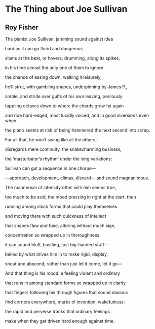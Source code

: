 # The Thing about Joe Sullivan
## Roy Fisher
The pianist Joe Sullivan,
jamming sound against idea

hard as it can go
florid and dangerous

slams at the beat, or hovers,
drumming, along its spikes;

in his time almost the only
one of them to ignore

the chance of easing down,
walking it leisurely,

he’ll strut, with gambling shapes,
underpinning by James P.,

amble, and stride over
gulfs of his own leaving, perilously

toppling octaves down to where
the chords grow fat again

and ride hard-edged, most lucidly
voiced, and in good inversions even when

the piano seems at risk of being
hammered the next second into scrap.

For all that, he won’t swing
like all the others;

disregards mere continuity,
the snakecharming business,

the ‘masturbator’s rhythm’
under the long variations:

Sullivan can gut a sequence
in one chorus—

—approach, development, climax, discard—
and sound magnanimous.

The mannerism of intensity
often with him seems true,

too much to be said, the mood
pressing in right at the start, then

running among stock forms
that could play themselves

and moving there with such
quickness of intellect

that shapes flaw and fuse,
altering without much sign,

concentration
so wrapped up in thoroughness

it can sound bluff, bustling,
just big-handed stuff—

belied by what drives him in
to make rigid, display,

shout and abscond, rather
than just let it come, let it go—

And that thing is his mood:
a feeling violent and ordinary

that runs in among standard forms so
wrapped up in clarity

that fingers following his
through figures that sound obvious

find corners everywhere,
marks of invention, wakefulness;

the rapid and perverse
tracks that ordinary feelings

make when they get driven
hard enough against time.
